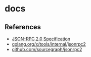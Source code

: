 # docs

## References

- [JSON-RPC 2.0 Specification](https://www.jsonrpc.org/specification)
- [golang.org/x/tools/internal/jsonrpc2](https://github.com/golang/tools/tree/master/internal/jsonrpc2)
- [github.com/sourcegraph/jsonrpc2](https://github.com/sourcegraph/jsonrpc2)
